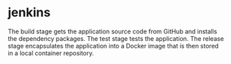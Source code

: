 # jenkins

The build stage gets the application source code from GitHub and installs the dependency packages.
The test stage tests the application.
The release stage encapsulates the application into a Docker image that is then stored in a local container repository.
